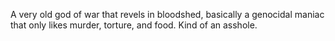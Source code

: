 A very old god of war that revels in bloodshed, basically a genocidal maniac that only likes murder, torture, and food. Kind of an asshole.